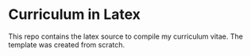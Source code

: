 # Curriculum in Latex

This repo contains the latex source to compile my curriculum vitae. The template was created from scratch.

